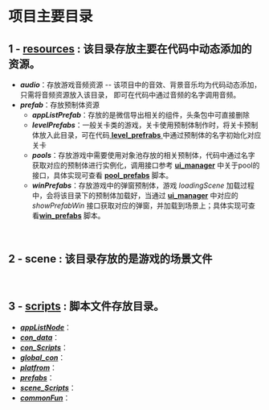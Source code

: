 项目主要目录
====
## 1 - [resources](https://github.com/ITMasterC/gameTemplate/tree/master/assets/resources) : 该目录存放主要在代码中动态添加的资源。
* ***audio***：存放游戏音频资源 -- 该项目中的音效、背景音乐均为代码动态添加， 只需将音频资源放入该目录， 即可在代码中通过音频的名字调用音频。<br>
* ***prefab***：存放预制体资源<br>
	* ***appListPrefab***：存放的是微信导出相关的组件，头条包中可直接删除<br>
	* ***levelPrefabs***：一般关卡类的游戏，关卡使用预制体制作时，将关卡预制体放入此目录，可在代码[ **level_prefrabs** ](https://github.com/ITMasterC/gameTemplate/blob/master/assets/scripts/prefabs/level_prefabs.js)中通过预制体的名字初始化对应关卡<br>
	* ***pools***：存放游戏中需要使用对象池存放的相关预制体，代码中通过名字获取对应的预制体进行实例化，调用接口参考 [**ui_manager**](https://github.com/ITMasterC/gameTemplate/blob/master/assets/scripts/prefabs/ui_manager.js) 中关于pool的接口，具体实现可查看 [**pool_prefabs**](https://github.com/ITMasterC/gameTemplate/blob/master/assets/scripts/prefabs/pool_prefabs.js) 脚本。<br>
	* ***winPrefabs***：存放游戏中的弹窗预制体，游戏 *loadingScene* 加载过程中，会将该目录下的预制体加载好，当通过 [**ui_manager**](https://github.com/ITMasterC/gameTemplate/blob/master/assets/scripts/prefabs/ui_manager.js) 中对应的 *showPrefabWin* 接口获取对应的弹窗，并加载到场景上；具体实现可查看[**win_prefabs**](https://github.com/ITMasterC/gameTemplate/blob/master/assets/scripts/prefabs/win_prefabs.js) 脚本。<br>
<br>

## 2 - scene : 该目录存放的是游戏的场景文件

<br>

## 3 - [scripts](https://github.com/ITMasterC/gameTemplate/tree/master/assets/scripts) : 脚本文件存放目录。
* [***appListNode***](https://github.com/ITMasterC/gameTemplate/tree/master/assets/scripts/appListNode)：
* [***con_data***](https://github.com/ITMasterC/gameTemplate/tree/master/assets/scripts/con_data)：
* [***con_Scripts***](https://github.com/ITMasterC/gameTemplate/tree/master/assets/scripts/con_Scripts)：
* [***global_con***](https://github.com/ITMasterC/gameTemplate/tree/master/assets/scripts/global_con)：
* [***platfrom***](https://github.com/ITMasterC/gameTemplate/tree/master/assets/scripts/platfrom)：
* [***prefabs***](https://github.com/ITMasterC/gameTemplate/tree/master/assets/scripts/prefabs)：
* [***scene_Scripts***](https://github.com/ITMasterC/gameTemplate/tree/master/assets/scripts/scene_Scripts)：
* [***commonFun***](https://github.com/ITMasterC/gameTemplate/tree/master/assets/scripts/commonFun)：
